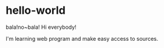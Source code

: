 # hello-world

bala!no~bala! Hi everybody!

I'm learning web program and make easy access to sources.
